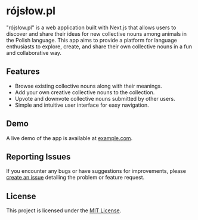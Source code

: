# rójsłow.pl

"rójsłow.pl" is a web application built with Next.js that allows users to discover and share their ideas for new collective nouns among animals in the Polish language. This app aims to provide a platform for language enthusiasts to explore, create, and share their own collective nouns in a fun and collaborative way.

## Features

- Browse existing collective nouns along with their meanings.
- Add your own creative collective nouns to the collection.
- Upvote and downvote collective nouns submitted by other users.
- Simple and intuitive user interface for easy navigation.

## Demo

A live demo of the app is available at [example.com](https://www.example.com).


## Reporting Issues

If you encounter any bugs or have suggestions for improvements, please [create an issue](https://github.com/aroo0/rojslow/issues) detailing the problem or feature request.

## License

This project is licensed under the [MIT License](LICENSE).


